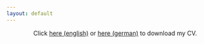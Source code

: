 ```yaml
---
layout: default
---
```


<center>
Click <a href="/assets/img/CV_Krause_2024_11_27.pdf">here (english)</a> or <a href="/assets/img/CV_Krause_2024_11_27_de.pdf">here (german)</a> to download my CV.
</center>